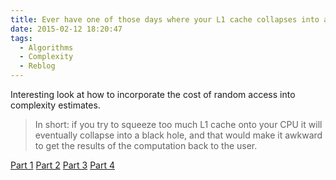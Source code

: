 ```yaml
---
title: Ever have one of those days where your L1 cache collapses into a black hole?
date: 2015-02-12 18:20:47
tags:
  - Algorithms
  - Complexity
  - Reblog
---
```

Interesting look at how to incorporate the cost of random access into complexity estimates.

> In short: if you try to squeeze too much L1 cache onto your CPU it will eventually collapse into a black hole, and that would make it awkward to get the results of the computation back to the user.

[Part 1](http://www.ilikebigbits.com/blog/2014/4/21/the-myth-of-ram-part-i)
[Part 2](http://www.ilikebigbits.com/blog/2014/4/28/the-myth-of-ram-part-ii)
[Part 3](http://www.ilikebigbits.com/blog/2014/4/29/the-myth-of-ram-part-iii)
[Part 4](http://www.ilikebigbits.com/blog/2015/2/9/the-myth-of-ram-part-iv)